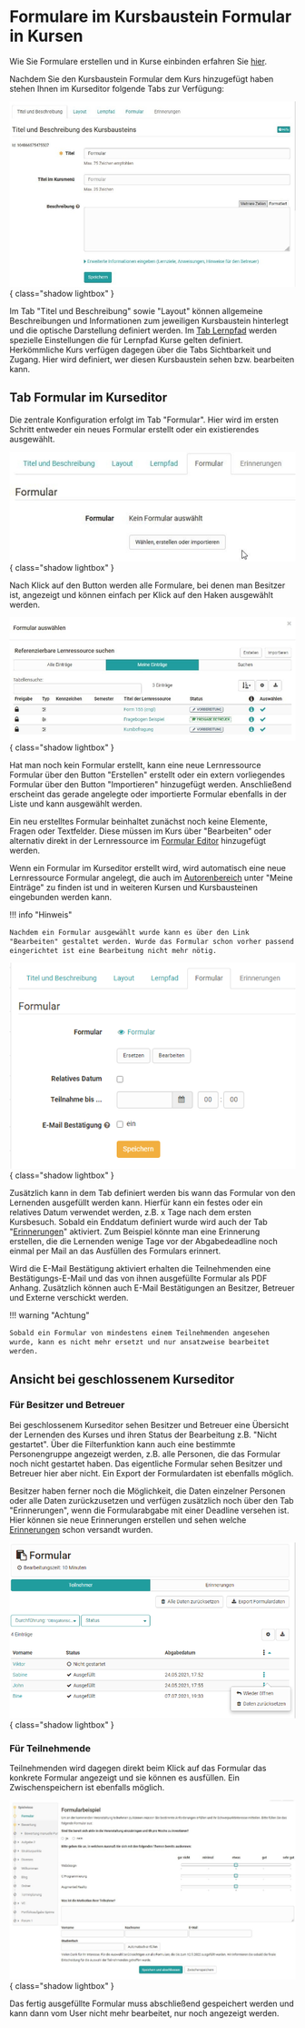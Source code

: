 # Formulare im Kursbaustein Formular in Kursen

Wie Sie Formulare erstellen und in Kurse einbinden erfahren Sie [hier](Three_Steps_to_your_Form.de.md).

Nachdem Sie den Kursbaustein Formular dem Kurs hinzugefügt haben stehen Ihnen im Kurseditor folgende Tabs zur Verfügung:

![Formular Tabs](assets/Formular_Tabs1.jpg){ class="shadow lightbox" }

Im Tab "Titel und Beschreibung" sowie "Layout" können allgemeine Beschreibungen und Informationen zum jeweiligen Kursbaustein hinterlegt und die optische Darstellung definiert werden. Im [Tab Lernpfad](../course_create/Learning_path_course_-_Course_editor.de.md) werden spezielle Einstellungen die für Lernpfad Kurse gelten definiert. Herkömmliche Kurs verfügen dagegen über die Tabs Sichtbarkeit und Zugang. Hier wird definiert, wer diesen Kursbaustein sehen bzw. bearbeiten kann.

## Tab Formular im Kurseditor

Die zentrale Konfiguration erfolgt im Tab "Formular". Hier wird im ersten Schritt entweder ein neues Formular erstellt oder ein existierendes ausgewählt.

![Formular auswählen](assets/Formular_waehlen.jpg){ class="shadow lightbox" }

Nach Klick auf den Button werden alle Formulare, bei denen man Besitzer ist, angezeigt und können einfach per Klick auf den Haken ausgewählt werden.

![Formular Auswahldialog](assets/Formular_auswahlmenue1.jpg){ class="shadow lightbox" }

Hat man noch kein Formular erstellt, kann eine neue Lernressource Formular über den Button "Erstellen" erstellt oder ein extern vorliegendes Formular über den Button "Importieren" hinzugefügt werden. Anschließend erscheint das gerade angelegte oder importierte Formular ebenfalls in der Liste und kann ausgewählt werden.

Ein neu erstelltes Formular beinhaltet zunächst noch keine Elemente, Fragen oder Textfelder. Diese müssen im Kurs über "Bearbeiten" oder alternativ direkt in der Lernressource im [Formular Editor](../forms/Form_editor_Questionnaire_editor.de.md) hinzugefügt werden.

Wenn ein Formular im Kurseditor erstellt wird, wird automatisch eine neue Lernressource Formular angelegt, die auch im [Autorenbereich](../authoring/index.de.md) unter "Meine Einträge" zu finden ist und in weiteren Kursen und Kursbausteinen eingebunden werden kann.

!!! info "Hinweis"

    Nachdem ein Formular ausgewählt wurde kann es über den Link "Bearbeiten" gestaltet werden. Wurde das Formular schon vorher passend eingerichtet ist eine Bearbeitung nicht mehr nötig.

![Formular Konfiguration](assets/Formular_Tab2.png){ class="shadow lightbox" }

Zusätzlich kann in dem Tab definiert werden bis wann das Formular von den Lernenden ausgefüllt werden kann. Hierfür kann ein festes oder ein relatives Datum verwendet werden, z.B. x Tage nach dem ersten Kursbesuch. Sobald ein Enddatum definiert wurde wird auch der Tab "[Erinnerungen](../course_operation/Course_Reminders.de.md)" aktiviert. Zum Beispiel könnte man eine Erinnerung erstellen, die die Lernenden wenige Tage vor der Abgabedeadline noch einmal per Mail an das Ausfüllen des Formulars erinnert. 

Wird die E-Mail Bestätigung aktiviert erhalten die Teilnehmenden eine Bestätigungs-E-Mail und das von ihnen ausgefüllte Formular als PDF Anhang. Zusätzlich können auch E-Mail Bestätigungen an Besitzer, Betreuer und Externe verschickt werden. 

!!! warning "Achtung"

    Sobald ein Formular von mindestens einem Teilnehmenden angesehen wurde, kann es nicht mehr ersetzt und nur ansatzweise bearbeitet werden.

## Ansicht bei geschlossenem Kurseditor

### Für Besitzer und Betreuer

Bei geschlossenem Kurseditor sehen Besitzer und Betreuer eine Übersicht der Lernenden des Kurses und ihren Status der Bearbeitung z.B. "Nicht gestartet". Über die Filterfunktion kann auch eine bestimmte Personengruppe angezeigt werden, z.B. alle Personen, die das Formular noch nicht gestartet haben. Das eigentliche Formular sehen Besitzer und Betreuer hier aber nicht. Ein Export der Formulardaten ist ebenfalls möglich.

Besitzer haben ferner noch die Möglichkeit, die Daten einzelner Personen oder alle Daten zurückzusetzen und verfügen zusätzlich noch über den Tab "Erinnerungen", wenn die Formularabgabe mit einer Deadline versehen ist. Hier können sie neue Erinnerungen erstellen und sehen welche [Erinnerungen](../course_operation/Course_Reminders.de.md) schon versandt wurden.

![Formular Durchführung Teilnehmerliste](assets/Fromular_kursrun.png){ class="shadow lightbox" }

### Für Teilnehmende

Teilnehmenden wird dagegen direkt beim Klick auf das Formular das konkrete Formular angezeigt und sie können es ausfüllen. Ein Zwischenspeichern ist ebenfalls möglich.

![Formular Durchführung Beispiel](assets/Formular_Beispiel_Kurs.jpg){ class="shadow lightbox" }

Das fertig ausgefüllte Formular muss abschließend gespeichert werden und kann dann vom User nicht mehr bearbeitet, nur noch angezeigt werden.
